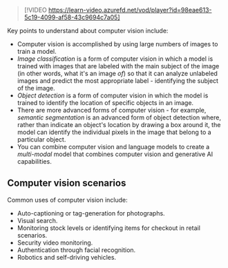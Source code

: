 >[!VIDEO https://learn-video.azurefd.net/vod/player?id=98eae613-5c19-4099-af58-43c9694c7a05]

Key points to understand about computer vision include:

- Computer vision is accomplished by using large numbers of images to train a model.
- *Image classification* is a form of computer vision in which a model is trained with images that are labeled with the main subject of the image (in other words, what it's an image *of*) so that it can analyze unlabeled images and predict the most appropriate label - identifying the subject of the image.
- *Object detection* is a form of computer vision in which the model is trained to identify the location of specific objects in an image.
- There are more advanced forms of computer vision - for example, *semantic segmentation* is an advanced form of object detection where, rather than indicate an object's location by drawing a box around it, the model can identify the individual pixels in the image that belong to a particular object.
- You can combine computer vision and language models to create a *multi-modal* model that combines computer vision and generative AI capabilities.

## Computer vision scenarios

Common uses of computer vision include:

- Auto-captioning or tag-generation for photographs.
- Visual search.
- Monitoring stock levels or identifying items for checkout in retail scenarios.
- Security video monitoring.
- Authentication through facial recognition.
- Robotics and self-driving vehicles.
